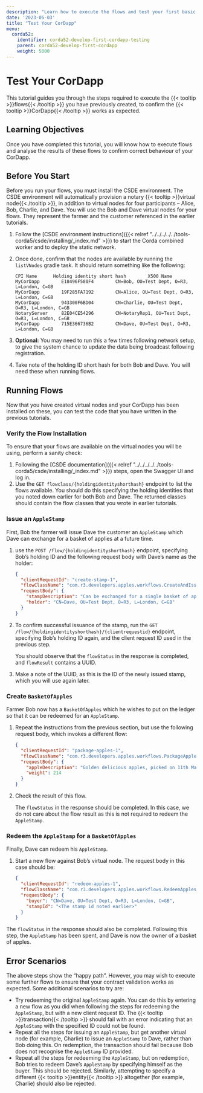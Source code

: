 ```yaml
---
description: "Learn how to execute the flows and test your first basic Corda 5 CorDapp."
date: '2023-05-03'
title: "Test Your CorDapp"
menu:
  corda52:
    identifier: corda52-develop-first-cordapp-testing
    parent: corda52-develop-first-cordapp
    weight: 5000
---
```


# Test Your CorDapp

This tutorial guides you through the steps required to execute the {{< tooltip >}}flows{{< /tooltip >}} you have previously created, to confirm the {{< tooltip >}}CorDapp{{< /tooltip >}} works as expected.

## Learning Objectives

Once you have completed this tutorial, you will know how to execute flows and analyse the results of these
flows to confirm correct behaviour of your CorDapp.

## Before You Start

Before you run your flows, you must install the CSDE environment.
The CSDE environment will automatically provision a notary {{< tooltip >}}virtual node{{< /tooltip >}}, in addition to virtual nodes for four participants
– Alice, Bob, Charlie, and Dave. You will use the Bob and Dave virtual nodes for your flows. They represent the farmer
and the customer referenced in the earlier tutorials.

1. Follow the [CSDE environment instructions]({{< relref "../../../../../tools-corda5/csde/installing/_index.md"  >}}) to start the Corda combined worker and to deploy the static network.
2. Once done, confirm that the nodes are available by running the `listVNodes` gradle task. It should return something like the following:

   ```shell
   CPI Name		 Holding identity short hash 		X500 Name
   MyCorDapp		E18496F580F4 		CN=Bob, OU=Test Dept, O=R3, L=London, C=GB
   MyCorDapp		19F285FA7192 		CN=Alice, OU=Test Dept, O=R3, L=London, C=GB
   MyCorDapp		943300F6BD04 		CN=Charlie, OU=Test Dept, O=R3, L=London, C=GB
   NotaryServer		82E04CE54296 		CN=NotaryRep1, OU=Test Dept, O=R3, L=London, C=GB
   MyCorDapp		715E366736B2 		CN=Dave, OU=Test Dept, O=R3, L=London, C=GB
   ```

3. **Optional:** You may need to run this a few times following network setup, to give the system chance to update
the data being broadcast following registration.
4. Take note of the holding ID short hash for both Bob and Dave. You will need these when running flows.

## Running Flows

Now that you have created virtual nodes and your CorDapp has been installed on these, you can test the code that
you have written in the previous tutorials.

### Verify the Flow Installation

To ensure that your flows are available on the virtual nodes you will be using, perform a sanity check:

1. Following the [CSDE documentation]({{< relref "../../../../../tools-corda5/csde/installing/_index.md" >}}) steps, open the Swagger UI and log in.
2. Use the `GET flowclass/{holdingidentityshorthash}` endpoint to list the flows available.
You should do this specifying the holding identities that you noted down earlier for both Bob and Dave.
The returned classes should contain the flow classes that you wrote in earlier tutorials.

### Issue an `AppleStamp`

First, Bob the farmer will issue Dave the customer an `AppleStamp` which Dave can exchange for a basket of applies
at a future time.

1. use the `POST /flow/{holdingidentityshorthash}` endpoint, specifying Bob’s holding ID
and the following request body with Dave’s name as the holder:

   ```json
   {
     "clientRequestId": "create-stamp-1",
     "flowClassName": "com.r3.developers.apples.workflows.CreateAndIssueAppleStampFlow",
     "requestBody": {
       "stampDescription": "Can be exchanged for a single basket of apples",
       "holder": "CN=Dave, OU=Test Dept, O=R3, L=London, C=GB"
     }
   }
   ```

2. To confirm successful issuance of the stamp, run the `GET /flow/{holdingidentityshorthash}/{clientrequestid}` endpoint,
specifying Bob’s holding ID again, and the client request ID used in the previous step.

   You should observe that the `flowStatus` in the response is completed, and `flowResult` contains a UUID.

3. Make a note of the UUID, as this is the ID of the newly issued stamp, which you will use again later.

### Create `BasketOfApples`

Farmer Bob now has a `BasketOfApples` which he wishes to put on the ledger so that it can be redeemed for an `AppleStamp`.

1. Repeat the instructions from the previous section, but use the following request body, which invokes a different flow:

   ```json
   {
     "clientRequestId": "package-apples-1",
     "flowClassName": "com.r3.developers.apples.workflows.PackageApplesFlow",
     "requestBody": {
       "appleDescription": "Golden delicious apples, picked on 11th May 2023",
       "weight": 214
     }
   }
   ```

2. Check the result of this flow.

   The `flowStatus` in the response should be completed. In this case, we do not care about the
flow result as this is not required to redeem the `AppleStamp`.

### Redeem the `AppleStamp` for a `BasketOfApples`

Finally, Dave can redeem his `AppleStamp`.

1. Start a new flow against Bob’s virtual node. The request body in this case should be:

   ```json
   {
     "clientRequestId": "redeem-apples-1",
     "flowClassName": "com.r3.developers.apples.workflows.RedeemApplesFlow",
     "requestBody": {
       "buyer": "CN=Dave, OU=Test Dept, O=R3, L=London, C=GB",
       "stampId": "<The stamp id noted earlier>"
     }
   }
   ```

The `flowStatus` in the response should also be completed. Following this step, the `AppleStamp` has been spent, and Dave is now the owner of a basket of apples.

## Error Scenarios

The above steps show the “happy path”. However, you may wish to execute some further flows to ensure that your contract validation works as expected. Some additional scenarios to try are:

* Try redeeming the original `AppleStamp` again. You can do this by entering a new flow as you did when following the steps
for redeeming the `AppleStamp`, but with a new client request ID. The {{< tooltip >}}transaction{{< /tooltip >}} should fail with an error indicating
that an `AppleStamp` with the specified ID could not be found.
* Repeat all the steps for issuing an `AppleStamp`, but get another virtual node (for example, Charlie) to
issue an `AppleStamp` to Dave, rather than Bob doing this. On redemption, the transaction should fail because Bob
does not recognise the `AppleStamp` ID provided.
* Repeat all the steps for redeeming the `AppleStamp`, but on redemption, Bob tries to redeem Dave’s
`AppleStamp` by specifying himself as the buyer. This should be rejected. Similarly, attempting to specify a different
{{< tooltip >}}entity{{< /tooltip >}} altogether (for example, Charlie) should also be rejected.
